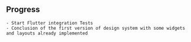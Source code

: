 ## Progress

    - Start Flutter integration Tests
    - Conclusion of the first version of design system with some widgets and layouts already implemented
